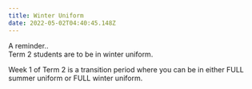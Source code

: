 ```yaml
---
title: Winter Uniform
date: 2022-05-02T04:40:45.148Z
---
```

A reminder..  
Term 2 students are to be in winter uniform.  

Week 1 of Term 2 is a transition period where you can be in either FULL summer uniform or FULL winter uniform.